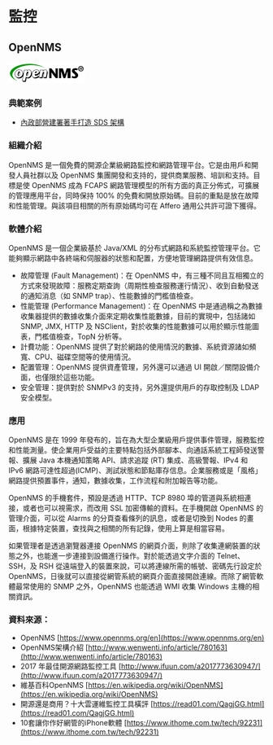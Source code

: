 # **監控**

## **OpenNMS**

![](/assets/opennms.png)

### 典範案例

* [內政部營建署著手打造 SDS 架構](/use-case/di-zhi-teng-yun-wang-yun-yong-duo-tao-kai-yuan-ruan-ti/ying-jian-shu-zhu-shou-da-zao-sds-jia-gou.md)

### 組織介紹

OpenNMS 是一個免費的開源企業級網路監控和網路管理平台。它是由用戶和開發人員社群以及 OpenNMS 集團開發和支持的，提供商業服務、培訓和支持。目標是使 OpenNMS 成為 FCAPS 網路管理模型的所有方面的真正分佈式，可擴展的管理應用平台，同時保持 100% 的免費和開放原始碼。目前的重點是放在故障和性能管理。與該項目相關的所有原始碼均可在 Affero 通用公共許可證下獲得。

### 軟體介紹

OpenNMS 是一個企業級基於 Java/XML 的分布式網路和系統監控管理平台。它能夠顯示網路中各終端和伺服器的狀態和配置，方便地管理網路提供有效信息。

* 故障管理 \(Fault Management\)：在 OpenNMS 中，有三種不同且互相獨立的方式來發現故障：服務定期查詢（周期性檢查服務運行情況）、收到自動發送的通知消息（如 SNMP trap）、性能數據的門檻值檢查。
* 性能管理 \(Performance Management\)：在 OpenNMS 中是通過稱之為數據收集器提供的數據收集介面來定期收集性能數據，目前的實現中，包括諸如 SNMP, JMX, HTTP 及 NSClient，對於收集的性能數據可以用於顯示性能圖表，門檻值檢查，TopN 分析等。
* 計費功能：OpenNMS 提供了對於網路的使用情況的數據、系統資源諸如頻寬、CPU、磁碟空間等的使用情況。
* 配置管理：OpenNMS 提供資產管理，另外還可以通過 UI 開啟／關閉設備介面，也僅限於這些功能。
* 安全管理：提供對於 SNMPv3 的支持，另外還提供用戶的存取控制及 LDAP 安全模型。

### 應用

OpenNMS 是在 1999 年發布的，旨在為大型企業級用戶提供事件管理，服務監控和性能測量。使企業用戶受益的主要特點包括外部腳本、向通話系統工程師發送警報、擴展 Java 本機通知策略 API、請求追蹤 \(RT\) 集成、高級警報、IPv4 和 IPv6 網路可達性超過\(ICMP\)、測試狀態和節點庫存信息。企業服務或是「風格」網路提供預置事件，通知，數據收集，工作流程和附加報告等功能。

OpenNMS 的手機套件，預設是透過 HTTP、TCP 8980 埠的管道與系統相連接，或者也可以視需求，而改用 SSL 加密傳輸的資料。在手機開啟 OpenNMS 的管理介面，可以從 Alarms 的分頁查看條列的訊息，或者是切換到 Nodes 的畫面，根據特定裝置，查找與之相關的所有記錄，使用上算是相當容易。

如果管理者是透過瀏覽器連接 OpenNMS 的網頁介面，則除了收集連網裝置的狀態之外，也能進一步連接到設備進行操作。對於能透過文字介面的 Telnet、SSH，及 RSH 從遠端登入的裝置來說，可以將連線所需的帳號、密碼先行設定於 OpenNMS，日後就可以直接從網管系統的網頁介面直接開啟連線。而除了網管軟體最常使用的 SNMP 之外，OpenNMS 也能透過 WMI 收集 Windows 主機的相關資訊。

### 資料來源：

* OpenNMS [https://www.opennms.org/en](https://www.opennms.org/en)
* OpenNMS架構介紹 [http://www.wenwenti.info/article/780163](http://www.wenwenti.info/article/780163)
* 2017 年最佳開源網路監控工具 [http://www.ifuun.com/a2017773630947/](http://www.ifuun.com/a2017773630947/)
* 維基百科OpenNMS [https://en.wikipedia.org/wiki/OpenNMS](https://en.wikipedia.org/wiki/OpenNMS)
* 開源還是商用？十大雲運維監控工具橫評 [https://read01.com/QagjGG.html](https://read01.com/QagjGG.html)
* 10套讓你作好網管的iPhone軟體 [https://www.ithome.com.tw/tech/92231](https://www.ithome.com.tw/tech/92231)



